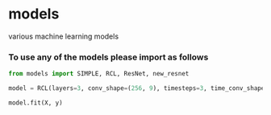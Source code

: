 # models
various machine learning models

### To use any of the models please import as follows

```python
from models import SIMPLE, RCL, ResNet, new_resnet

model = RCL(layers=3, conv_shape=(256, 9), timesteps=3, time_conv_shape=(256, 9), input_shape=(1024, 124), targets=5, optimizer='adam', pool=2, leak=0.3, drop=0.5, time_leak=0.2, time_drop=0.1)

model.fit(X, y)
```
